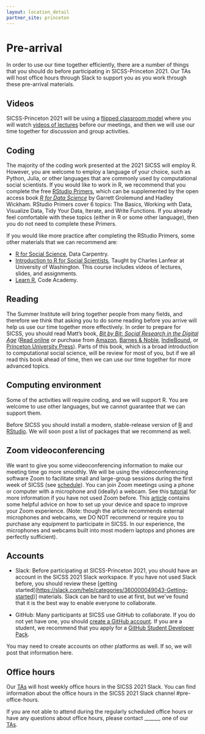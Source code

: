 ```yaml
---
layout: location_detail
partner_site: princeton
---
```


# Pre-arrival

In order to use our time together efficiently, there are a number of things that you should do before participating in SICSS-Princeton 2021. Our TAs will host office hours through Slack to support you as you work through these pre-arrival materials.

## Videos

SICSS-Princeton 2021 will be using a [flipped classroom model](https://en.wikipedia.org/wiki/Flipped_classroom) where you will watch [videos of lectures](https://compsocialscience.github.io/summer-institute/curriculum) before our meetings, and then we will use our time together for discussion and group activities.

## Coding

The majority of the coding work presented at the 2021 SICSS will employ R.  However, you are welcome to employ a language of your choice, such as Python, Julia, or other languages that are commonly used by computational social scientists. If you would like to work in R, we recommend that you complete the free [RStudio Primers](https://rstudio.cloud/learn/primers), which can be supplemented by the open access book _[R for Data Science](https://r4ds.had.co.nz/)_ by Garrett Grolemund and Hadley Wickham.  RStudio Primers cover 6 topics: The Basics, Working with Data, Visualize Data, Tidy Your Data, Iterate, and Write Functions.  If you already feel comfortable with these topics (either in R or some other language), then you do not need to complete these Primers.

If you would like more practice after completing the RStudio Primers, some other materials that we can recommend are:
- [R for Social Science](https://datacarpentry.org/r-socialsci/), Data Carpentry.  
- [Introduction to R for Social Scientists](https://clanfear.github.io/CSSS508/), Taught by Charles Lanfear at University of Washington. This course includes videos of lectures, slides, and assignments.
- [Learn R](https://www.codecademy.com/learn/learn-r), Code Academy.

## Reading

The Summer Institute will bring together people from many fields, and therefore we think that asking you to do some reading before you arrive will help us use our time together more effectively.  In order to prepare for SICSS, you should read Matt’s book, *[Bit by Bit: Social Research in the Digital Age](http://www.bitbybitbook.com)* ([Read online](https://www.bitbybitbook.com/en/1st-ed/preface/) or purchase from [Amazon](https://www.amazon.com/Bit-Social-Research-Digital-Age/dp/0691158649), [Barnes & Noble](https://www.barnesandnoble.com/w/bit-by-bit-matthew-salganik/1125483924), [IndieBound](https://www.indiebound.org/book/9780691158648), or [Princeton University Press](https://press.princeton.edu/titles/11057.html)). Parts of this book, which is a broad introduction to computational social science, will be review for most of you, but if we all read this book ahead of time, then we can use our time together for more advanced topics.

## Computing environment

Some of the activities will require coding, and we will support R.  You are welcome to use other languages, but we cannot guarantee that we can support them.

Before SICSS you should install a modern, stable-release version of [R](https://www.r-project.org/) and [RStudio](https://rstudio.com/products/rstudio/download/).  We will soon post a list of packages that we recommend as well.

## Zoom videoconferencing

We want to give you some videoconferencing information to make our meeting time go more smoothly. We will be using the videoconferencing software Zoom to facilitate small and large-group sessions during the first week of SICSS (see [schedule](https://compsocialscience.github.io/summer-institute/2020/duke/schedule)). You can join Zoom meetings using a phone or computer with a microphone and (ideally) a webcam. See this [tutorial](https://support.zoom.us/hc/en-us/articles/201362193-Joining-a-Meeting) for more information if you have not used Zoom before. This [article](https://thewirecutter.com/blog/professional-video-call-from-home/) contains some helpful advice on how to set up your device and space to improve your Zoom experience. (Note: though the article recommends external microphones and webcams, we DO NOT recommend or require you to purchase any equipment to participate in SICSS. In our experience, the microphones and webcams built into most modern laptops and phones are perfectly sufficient).

## Accounts

- Slack: Before participating at SICSS-Princeton 2021, you should have an account in the SICSS 2021 Slack workspace.  If you have not used Slack before, you should review these [getting started[(https://slack.com/help/categories/360000049043-Getting-started)] materials.  Slack can be hard to use at first, but we've found that it is the best way to enable everyone to collaborate.

- GitHub: Many participants at SICSS use GitHub to collaborate.  If you do not yet have one, you should [create a GitHub account](https://github.com/join).  If you are a student, we recommend that you apply for a [GitHub Student Developer Pack](https://education.github.com/pack).

You may need to create accounts on other platforms as well.  If so, we will post that information here.

## Office hours

Our [TAs](https://compsocialscience.github.io/summer-institute/2021/princeton/people#teaching_assistants) will host weekly office hours in the SICSS 2021 Slack.  You can find information about the office hours in the SICSS 2021 Slack channel #pre-office-hours.

If you are not able to attend during the regularly scheduled office hours or have any questions about office hours, please contact ______, one of our [TAs](https://compsocialscience.github.io/summer-institute/2021/princeton/people#teaching_assistants).
